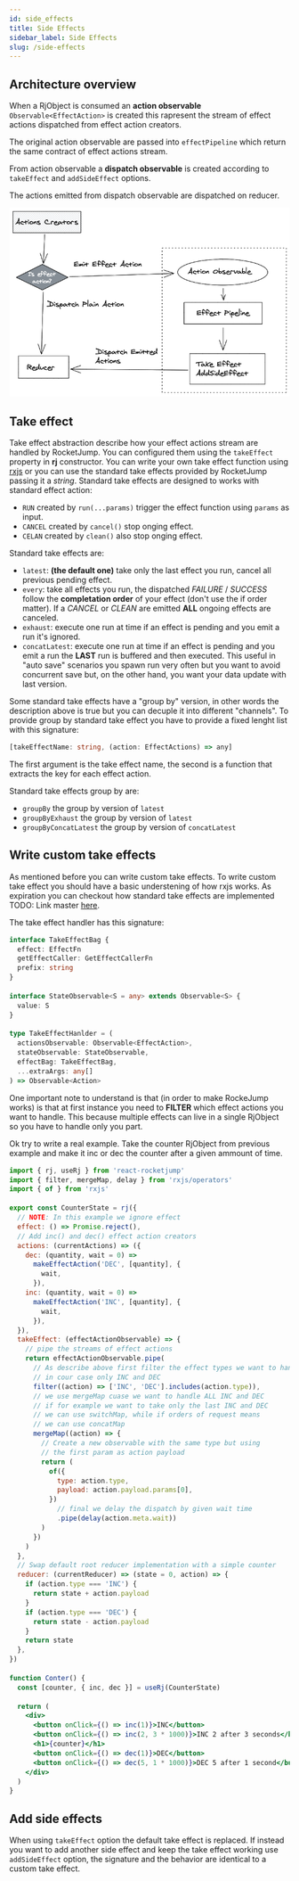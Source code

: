 ```yaml
---
id: side_effects
title: Side Effects
sidebar_label: Side Effects
slug: /side-effects
---
```


## Architecture overview

When a RjObject is consumed an **action observable** `Observable<EffectAction>` is created this rapresent the stream of effect actions dispatched from effect action creators.

The original action observable are passed into `effectPipeline` which return the same contract of effect actions stream.

From action observable a **dispatch observable** is created according to `takeEffect` and `addSideEffect` options.

The actions emitted from dispatch observable are dispatched on reducer.

![img](./assets/RjSideEffectModel.png)

## Take effect

Take effect abstraction describe how your effect actions stream are handled by RocketJump.
You can configured them using the `takeEffect` property in **rj** constructor.
You can write your own take effect function using [rxjs](https://rxjs.dev) or you can use
the standard take effects provided by RocketJump passing it a _string_.
Standard take effects are designed to works with standard effect action:

- `RUN` created by `run(...params)` trigger the effect function using `params` as input.
- `CANCEL` created by `cancel()` stop onging effect.
- `CELAN` created by `clean()` also stop onging effect.

Standard take effects are:

- `latest`: **(the default one)** take only the last effect you run, cancel all previous pending effect.
- `every`: take all effects you run, the dispatched _FAILURE_ / _SUCCESS_ follow the **completation order**
  of your effect (don't use the if order matter). If a _CANCEL_ or _CLEAN_ are emitted **ALL** ongoing effects
  are canceled.
- `exhaust`: execute one run at time if an effect is pending and you emit a run it's ignored.
- `concatLatest`: execute one run at time if an effect is pending and you emit a run the **LAST** run is buffered
  and then executed. This useful in "auto save" scenarios you spawn run very often but you want
  to avoid concurrent save but, on the other hand, you want your data update with last version.

Some standard take effects have a "group by" version, in other words the description above
is true but you can decuple it into different "channels".
To provide group by standard take effect you have to provide a fixed lenght list
with this signature:

```ts
[takeEffectName: string, (action: EffectActions) => any]
```

The first argument is the take effect name, the second is a function
that extracts the key for each effect action.

Standard take effects group by are:

- `groupBy` the group by version of `latest`
- `groupByExhaust` the group by version of `latest`
- `groupByConcatLatest` the group by version of `concatLatest`

## Write custom take effects

As mentioned before you can write custom take effects.
To write custom take effect you should have a basic understening of how rxjs works.
As expiration you can checkout how standard take effects are implemented
TODO: Link master [here](https://github.com/inmagik/react-rocketjump/blob/v3/src/core/effect/takeEffectsHandlers.ts).

The take effect handler has this signature:

```ts
interface TakeEffectBag {
  effect: EffectFn
  getEffectCaller: GetEffectCallerFn
  prefix: string
}

interface StateObservable<S = any> extends Observable<S> {
  value: S
}

type TakeEffectHanlder = (
  actionsObservable: Observable<EffectAction>,
  stateObservable: StateObservable,
  effectBag: TakeEffectBag,
  ...extraArgs: any[]
) => Observable<Action>
```

One important note to understand is that (in order to make RockeJump works)
is that at first instance you need to **FILTER** which effect actions you want to handle.
This because multiple effects can live in a single RjObject so you have to handle only
you part.

Ok try to write a real example. Take the counter RjObject from previous example
and make it inc or dec the counter after a given ammount of time.

```jsx
import { rj, useRj } from 'react-rocketjump'
import { filter, mergeMap, delay } from 'rxjs/operators'
import { of } from 'rxjs'

export const CounterState = rj({
  // NOTE: In this example we ignore effect
  effect: () => Promise.reject(),
  // Add inc() and dec() effect action creators
  actions: (currentActions) => ({
    dec: (quantity, wait = 0) =>
      makeEffectAction('DEC', [quantity], {
        wait,
      }),
    inc: (quantity, wait = 0) =>
      makeEffectAction('INC', [quantity], {
        wait,
      }),
  }),
  takeEffect: (effectActionObservable) => {
    // pipe the streams of effect actions
    return effectActionObservable.pipe(
      // As describe above first filter the effect types we want to handle
      // in cour case only INC and DEC
      filter((action) => ['INC', 'DEC'].includes(action.type)),
      // we use mergeMap cuase we want to handle ALL INC and DEC
      // if for example we want to take only the last INC and DEC
      // we can use switchMap, while if orders of request means
      // we can use concatMap
      mergeMap((action) => {
        // Create a new observable with the same type but using
        // the first param as action payload
        return (
          of({
            type: action.type,
            payload: action.payload.params[0],
          })
            // final we delay the dispatch by given wait time
            .pipe(delay(action.meta.wait))
        )
      })
    )
  },
  // Swap default root reducer implementation with a simple counter
  reducer: (currentReducer) => (state = 0, action) => {
    if (action.type === 'INC') {
      return state + action.payload
    }
    if (action.type === 'DEC') {
      return state - action.payload
    }
    return state
  },
})

function Conter() {
  const [counter, { inc, dec }] = useRj(CounterState)

  return (
    <div>
      <button onClick={() => inc(1)}>INC</button>
      <button onClick={() => inc(2, 3 * 1000)}>INC 2 after 3 seconds</button>
      <h1>{counter}</h1>
      <button onClick={() => dec(1)}>DEC</button>
      <button onClick={() => dec(5, 1 * 1000)}>DEC 5 after 1 second</button>
    </div>
  )
}
```

## Add side effects

When using `takeEffect` option the default take effect is replaced.
If instead you want to add another side effect and keep the take effect working
use `addSideEffect` option, the signature and the behavior are identical to
a custom take effect.